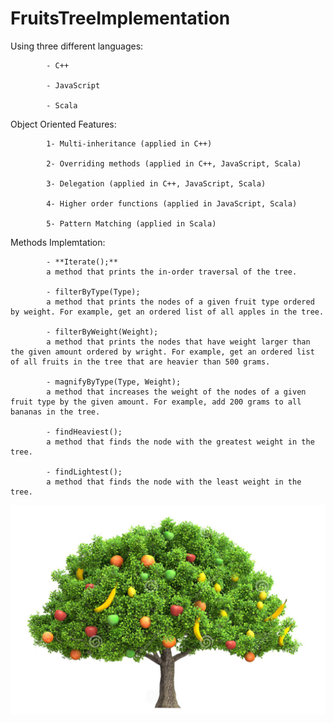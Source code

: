 # FruitsTreeImplementation

Using three different languages:

            - C++ 

            - JavaScript 

            - Scala 
 
Object Oriented Features:

            1- Multi-inheritance (applied in C++)

            2- Overriding methods (applied in C++, JavaScript, Scala)

            3- Delegation (applied in C++, JavaScript, Scala)

            4- Higher order functions (applied in JavaScript, Scala)

            5- Pattern Matching (applied in Scala)
            
 Methods Implemtation:
 
            - **Iterate();**
            a method that prints the in-order traversal of the tree.
            
            - filterByType(Type);
            a method that prints the nodes of a given fruit type ordered by weight. For example, get an ordered list of all apples in the tree.
            
            - filterByWeight(Weight);
            a method that prints the nodes that have weight larger than the given amount ordered by wright. For example, get an ordered list of all fruits in the tree that are heavier than 500 grams.
            
            - magnifyByType(Type, Weight);
            a method that increases the weight of the nodes of a given fruit type by the given amount. For example, add 200 grams to all bananas in the tree.
            
            - findHeaviest();
            a method that finds the node with the greatest weight in the tree.
            
            - findLightest();
            a method that finds the node with the least weight in the tree.
            
     
![FruitsTree](https://github.com/radwaahmed20112000/FruitsTreeImplementation/blob/main/FruitsTree.PNG)


